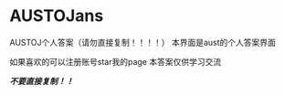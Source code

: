 # AUSTOJans
AUSTOJ个人答案（请勿直接复制！！！！）
本界面是aust的个人答案界面

如果喜欢的可以注册账号star我的page
本答案仅供学习交流

***不要直接复制！！***
